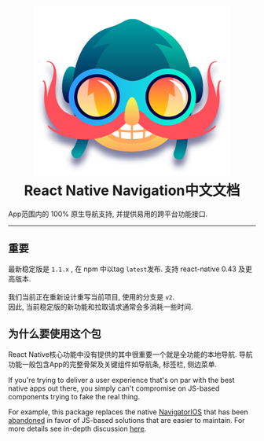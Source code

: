 
<h1 align="center">
  <img src="_images/logo.png"/><br>
  React Native Navigation中文文档
</h1>

App范围内的 100% 原生导航支持, 并提供易用的跨平台功能接口.

----

## 重要
最新稳定版是 `1.1.x` , 在 npm 中以tag `latest`发布. 支持 react-native 0.43 及更高版本.
<br><br>我们当前正在重新设计重写当前项目, 使用的分支是 `v2`.
<br>因此, 当前稳定版的新功能和拉取请求通常会多消耗一些时间.

## 为什么要使用这个包

 React Native核心功能中没有提供的其中很重要一个就是全功能的本地导航. 导航功能一般包含App的完整骨架及关键组件如导航条, 标签栏, 侧边菜单.

If you're trying to deliver a user experience that's on par with the best native apps out there, you simply can't compromise on JS-based components trying to fake the real thing.

For example, this package replaces the native [NavigatorIOS](https://facebook.github.io/react-native/docs/navigatorios.html) that has been [abandoned](https://facebook.github.io/react-native/docs/navigator-comparison.html) in favor of JS-based solutions that are easier to maintain. For more details see in-depth discussion [here](https://github.com/wix/react-native-controllers#why-do-we-need-this-package).

